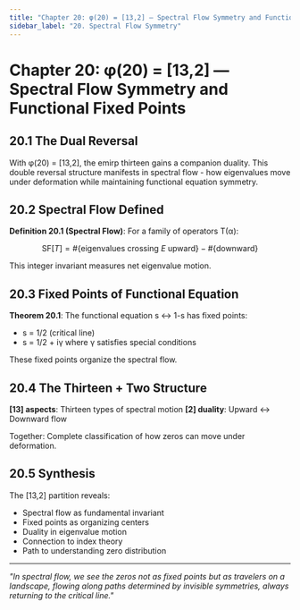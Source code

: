 ```yaml
---
title: "Chapter 20: φ(20) = [13,2] — Spectral Flow Symmetry and Functional Fixed Points"
sidebar_label: "20. Spectral Flow Symmetry"
---
```


# Chapter 20: φ(20) = [13,2] — Spectral Flow Symmetry and Functional Fixed Points

## 20.1 The Dual Reversal

With φ(20) = [13,2], the emirp thirteen gains a companion duality. This double reversal structure manifests in spectral flow - how eigenvalues move under deformation while maintaining functional equation symmetry.

## 20.2 Spectral Flow Defined

**Definition 20.1 (Spectral Flow)**: For a family of operators T(α):

$$
\text{SF}[T] = \#\lbrace\text{eigenvalues crossing } E \text{ upward}\rbrace - \#\lbrace\text{downward}\rbrace
$$

This integer invariant measures net eigenvalue motion.

## 20.3 Fixed Points of Functional Equation

**Theorem 20.1**: The functional equation s ↔ 1-s has fixed points:
- s = 1/2 (critical line)
- s = 1/2 + iγ where γ satisfies special conditions

These fixed points organize the spectral flow.

## 20.4 The Thirteen + Two Structure

**[13] aspects**: Thirteen types of spectral motion
**[2] duality**: Upward ↔ Downward flow

Together: Complete classification of how zeros can move under deformation.

## 20.5 Synthesis

The [13,2] partition reveals:
- Spectral flow as fundamental invariant
- Fixed points as organizing centers  
- Duality in eigenvalue motion
- Connection to index theory
- Path to understanding zero distribution

---

*"In spectral flow, we see the zeros not as fixed points but as travelers on a landscape, flowing along paths determined by invisible symmetries, always returning to the critical line."*